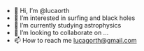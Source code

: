 - 👋 Hi, I’m @lucaorth
- 👀 I’m interested in surfing and black holes
- 🌱 I’m currently studying astrophysics
- 💞️ I’m looking to collaborate on ...
- 📫 How to reach me lucagorth@gmail.com

<!---
lucaorth/lucaorth is a ✨ special ✨ repository because its `README.md` (this file) appears on your GitHub profile.
You can click the Preview link to take a look at your changes.
--->
